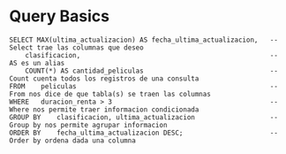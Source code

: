 # Query Basics

    SELECT MAX(ultima_actualizacion) AS fecha_ultima_actualizacion,   -- Select trae las columnas que deseo
        clasificacion,												  -- AS es un alias
        COUNT(*) AS cantidad_peliculas								  -- Count cuenta todos los registros de una consulta
    FROM	peliculas												  -- From nos dice de que tabla(s) se traen las columnas
    WHERE 	duracion_renta > 3										  -- Where nos permite traer informacion condicionada
    GROUP BY	clasificacion, ultima_actualizacion					  -- Group by nos permite agrupar informacion
    ORDER BY	fecha_ultima_actualizacion DESC;					  -- Order by ordena dada una columna